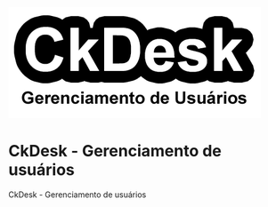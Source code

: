 

 ![Alt Text](https://github.com/carlospetrucio/CkDesk-ModuloLogin/raw/master/includes/base-img/ckdesk-mdlogin-logo.png)


 # CkDesk - Gerenciamento de usuários
 CkDesk - Gerenciamento de usuários




